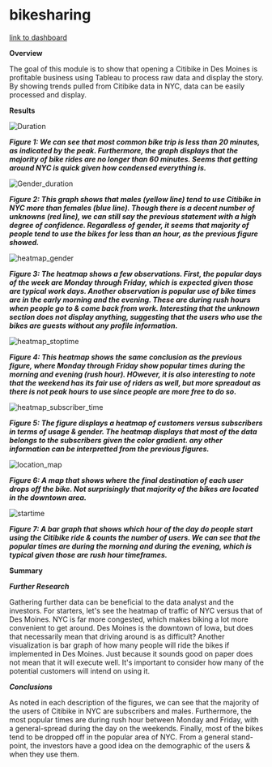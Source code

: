 # bikesharing

[link to dashboard](https://public.tableau.com/app/profile/brian.kenney/viz/Challenge_Module14_citibike/Citi_Story?publish=yes)

**Overview**

The goal of this module is to show that opening a Citibike in Des Moines is profitable business using Tableau to process raw data and display the story. By showing trends pulled from Citibike data in NYC, data can be easily processed and display. 

**Results**

![Duration](https://user-images.githubusercontent.com/99565016/169138060-72797c20-e430-4512-b64d-37bfe514eab8.PNG)

***Figure 1: We can see that most common bike trip is less than 20 minutes, as indicated by the peak. Furthermore, the graph displays that the majority of bike rides are no longer than 60 minutes. Seems that getting around NYC is quick given how condensed everything is.***

![Gender_duration](https://user-images.githubusercontent.com/99565016/169138064-f4c989bf-ecdc-4edb-9f62-e57bf849298c.PNG)

***Figure 2: This graph shows that males (yellow line) tend to use Citibike in NYC more than females (blue line). Though there is a decent number of unknowns (red line), we can still say the previous statement with a high degree of confidence. Regardless of gender, it seems that majority of people tend to use the bikes for less than an hour, as the previous figure showed.***


![heatmap_gender](https://user-images.githubusercontent.com/99565016/169138066-918326c7-23e3-44c3-80d3-935a1223efca.PNG)

***Figure 3: The heatmap shows a few observations. First, the popular days of the week are Monday through Friday, which is expected given those are typical work days. Another observation is popular use of bike times are in the early morning and the evening. These are during rush hours when people go to & come back from work. Interesting that the unknown section does not display anything, suggesting that the users who use the bikes are guests without any profile information.***


![heatmap_stoptime](https://user-images.githubusercontent.com/99565016/169138067-07240f63-9191-4e5c-8c02-78b0529047e4.PNG)

***Figure 4: This heatmap shows the same conclusion as the previous figure, where Monday through Friday show popular times during the morning and evening (rush hour). HOwever, it is also interesting to note that the weekend has its fair use of riders as well, but more spreadout as there is not peak hours to use since people are more free to do so.***


![heatmap_subscriber_time](https://user-images.githubusercontent.com/99565016/169138069-a13a66fb-9a64-4b24-9e47-8ab4ad31a087.PNG)

***Figure 5: The figure displays a heatmap of customers versus subscribers in terms of usage & gender. The heatmap displays that most of the data  belongs to the subscribers given the color gradient. any other information can be interpretted from the previous figures.***


![location_map](https://user-images.githubusercontent.com/99565016/169138072-06c98ec0-1dd3-4302-a32b-1d62f85fd92e.PNG)

***Figure 6: A map that shows where the final destination of each user drops off the bike. Not surprisingly that majority of the bikes are located in the downtown area.***

![startime](https://user-images.githubusercontent.com/99565016/169138075-780ab4bd-f842-4408-8678-e83699b0e73d.PNG)

***Figure 7: A bar graph that shows which hour of the day do people start using the Citibike ride & counts the number of users. We can see that the popular times are during the morning and during the evening, which is typical given those are rush hour timeframes.***


**Summary**

***Further Research***

Gathering further data can be beneficial to the data analyst and the investors. For starters, let's see the heatmap of traffic of NYC versus that of Des Moines. NYC is far more congested, which makes biking a lot more convenient to get around. Des Moines is the downtown of Iowa, but does that necessarily mean that driving around is as difficult? 
Another visualization is bar graph of how many people will ride the bikes if implemented in Des Moines. Just because it sounds good on paper does not mean that it will execute well. It's important to consider how many of the potential customers will intend on using it. 

***Conclusions***

As noted in each description of the figures, we can see that the majority of the users of Citibike in NYC are subscribers and males. Furthermore, the most popular times are during rush hour between Monday and Friday, with a general-spread during the day on the weekends. Finally, most of the bikes tend to be dropped off in the popular area of NYC. 
From a general stand-point, the investors have a good idea on the demographic of the users & when they use them. 
